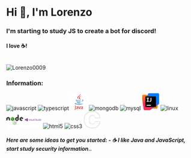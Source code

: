 <h1> Hi 👋, I'm Lorenzo </h1>

<h3> I'm starting to study JS to create a bot for discord!</h3>

<h4>I love ☕!</h4>

<br /><a>
    <img src="https://github-readme-stats.vercel.app/api?username=Lorenzo0009&show_icons=true&theme=dracula&count_private=true"
        alt="Lorenzo0009" />
</a> <br/>

<h3>Information:</h3>
<img src="https://devicons.github.io/devicon/devicon.git/icons/javascript/javascript-original.svg" alt="javascript" width="45" height="45"/>
<img src="https://devicons.github.io/devicon/devicon.git/icons/typescript/typescript-original.svg" alt="typescript" width="45" height="45"/>
<img src="https://github.com/devicons/devicon/blob/master/icons/java/java-original-wordmark.svg" alt="java" width="45" height="45"/>
<img src="https://devicons.github.io/devicon/devicon.git/icons/mongodb/mongodb-original-wordmark.svg" alt="mongodb" width="45" height="45"/>
<img src="https://devicons.github.io/devicon/devicon.git/icons/mysql/mysql-original-wordmark.svg" alt="mysql" width="45" height="45"/>
<img src="https://github.com/devicons/devicon/blob/master/icons/intellij/intellij-original.svg " alt="intellij " width="45" height="45"/>
<img src="https://devicons.github.io/devicon/devicon.git/icons/linux/linux-original.svg" alt="linux" width="45" height="45"/>
<img src="https://github.com/devicons/devicon/blob/master/icons/nodejs/nodejs-original-wordmark.svg " alt="nodejs " width="45" height="45"/>
<img src="https://github.com/devicons/devicon/blob/master/icons/visualstudio/visualstudio-plain-wordmark.svg" alt="visual studio" width="45" height="45" />
<img src="https://devicons.github.io/devicon/devicon.git/icons/html5/html5-original-wordmark.svg" alt="html5" width="45" height="45"/>
<img src="https://devicons.github.io/devicon/devicon.git/icons/css3/css3-original-wordmark.svg" alt="css3" width="45" height="45"/>
<img src="https://github.com/devicons/devicon/blob/master/icons/c/c-line.svg" alt="cH" width="45" height="45"/>

<h5>
Here are some ideas to get you started:
- ☕ I like Java and JavaScript, start study security information.. </h5>
